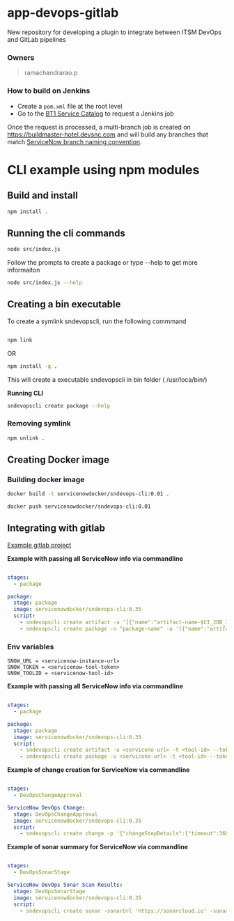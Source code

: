# app-devops-gitlab

 New repository for developing a plugin to integrate between ITSM DevOps and GitLab pipelines

### Owners

> ramachandrarao.p

### How to build on Jenkins
* Create a `pom.xml` file at the root level
* Go to the [BT1 Service Catalog](https://buildtools1.service-now.com/nav_to.do?uri=%2Fcom.glideapp.servicecatalog_cat_item_view.do%3Fv%3D1%26sysparm_id%3D9dbd0c54db1acb403a3d5dd5ce961948%26sysparm_link_parent%3Dad2fecb72bfc310052f7c71317da157e%26sysparm_catalog%3De0d08b13c3330100c8b837659bba8fb4%26sysparm_catalog_view%3Dess%26sysparm_view%3Dess) to request a Jenkins job

Once the request is processed, a multi-branch job is created on https://buildmaster-hotel.devsnc.com and will build any branches that match [ServiceNow branch naming convention](https://buildtools1.service-now.com/kb_view_customer.do?sysparm_article=KB0528607).

# CLI example using npm modules

## Build and install

```sh
npm install .
```

## Running the cli commands

```sh
node src/index.js
```

Follow the prompts to create a package or type --help to get more informaiton

```sh
node src/index.js --help
```

## Creating a bin executable 

To create a symlink sndevopscli, run the following commmand

```sh

npm link

```
OR

```sh
npm install -g .
```

This will create a executable sndevopscli in bin folder ( /usr/loca/bin/)

**Running CLI**

```sh
sndevopscli create package --help
```
### Removing symlink

```sh
npm unlink .
```

## Creating Docker image

### Building docker image

```sh
docker build -t servicenowdocker/sndevops-cli:0.01 .
```

```sh
docker push servicenowdocker/sndevops-cli:0.01
```

## Integrating with gitlab

[Example gitlab project](https://gitlab.xxxx.xxxxx.xyz/devops-admin/helloworld/-/blob/main/.gitlab-ci.yml?ref_type=heads)


**Example with passing all ServiceNow info via commandline**

```yaml

stages:
  - package

package:
  stage: package
  image: servicenowdocker/sndevops-cli:0.35
  script: 
    - sndevopscli create artifact -a '[{"name":"artifact-name-$CI_JOB_ID","repositoryName":"artifact-repo-name" ,"version":"1.3.0"}]'
    - sndevopscli create package -n "package-name" -a '[{"name":"artifact-name-$CI_JOB_ID","repositoryName":"artifact-repo-name" ,"version":"1.3.0"}]

```

### Env variables 

```
SNOW_URL = <servicenow-instance-url>
SNOW_TOKEN = <servicenow-tool-token>
SNOW_TOOLID = <servicenow-tool-id>
```

**Example with passing all ServiceNow info via commandline**
```yaml

stages:
  - package

package:
  stage: package
  image: servicenowdocker/sndevops-cli:0.35
  script: 
    - sndevopscli create artifact -u <serviceno-url> -t <tool-id> --token <tool-token> -a '[{"name":"artifact-name-$CI_JOB_ID","repositoryName":"artifact-repo-name" ,"version":"1.3.0"}]'
    - sndevopscli create package -u <serviceno-url> -t <tool-id> --token <tool-token> -n "package-mame" -a '[{"name":"artifact-name-$CI_JOB_ID","repositoryName":"artifact-repo-name" ,"version":"1.3.0"}]

```

**Example of change creation for ServiceNow via commandline**
```yaml

stages:
  - DevOpsChangeApproval

ServiceNow DevOps Change:
  stage: DevOpsChangeApproval
  image: servicenowdocker/sndevops-cli:0.35
  script: 
    - sndevopscli create change -p '{"changeStepDetails":{"timeout":3600,"interval":100},"attributes":{"short_description":"Automated Software Deployment","description":"Automated Software Deployment.","assignment_group":"XXXXXXX","implementation_plan":"Software update is tested and results can be found in Test Summaries Tab.","backout_plan":"When software fails in production, the previous software release will be re-deployed.","test_plan":"Testing if the software was successfully deployed or not"}}'

```

**Example of sonar summary for ServiceNow via commandline**
```yaml

stages:
  - DevOpsSonarStage

ServiceNow DevOps Sonar Scan Results:
  stage: DevOpsSonarStage
  image: servicenowdocker/sndevops-cli:0.35
  script: 
    - sndevopscli create sonar -sonarUrl 'https://sonarcloud.io' -sonarProjectKey 'xxxxxxx'

```

